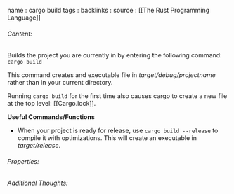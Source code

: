 name : cargo build
tags : 
backlinks : 
source : [[The Rust Programming Language]]

###### Content:
Builds the project you are currently in by entering the following command:
`cargo build`

This command creates and executable file in *target/debug/projectname* rather than in your current directory.

Running `cargo build` for the first time also causes cargo to create a new file at the top level: [[Cargo.lock]].

**Useful Commands/Functions**
- When your project is ready for release, use `cargo build --release` to compile it with optimizations. This will create an executable in *target/release*.

###### Properties:

###### Additional Thoughts:
